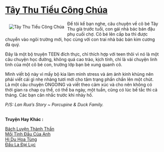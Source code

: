 <a href="https://utruyen.com/tay-thu-tieu-cong-chua/7100/" title="Tây Thu Tiểu Công Chúa"><h1>Tây Thu Tiểu Công Chúa</h1></a><div style="display:table"><img align="right" style="float: left; padding: 10px;" src="https://utruyen.com/images/story/200x260/tay-thu-tieu-cong-chua.jpg" alt="Tây Thu Tiểu Công Chúa">Để tôi kể bạn nghe, câu chuyện về cô bé Tây Thu già trước tuổi, con gái nhà bác bán đậu phụ cuối chợ. Cô bé lên cấp ba thì được chuyển vào ngôi trường mới, học cùng với con trai nhà bác bán kim cương đá quý.<p></p>Đây là một bộ truyện TEEN đích thực, chỉ thích hợp với teen thôi vì nó là một câu chuyện học đường, không quá cao trào, kịch tính, chỉ là vài chuyện linh tinh của một cô bé con, trường lớp bạn bè xung quanh cô.<p></p>Mình viết bộ này vì mấy bộ kia làm mình stress và ám ảnh kinh khủng nên phải viết cái gì nhẹ nhàng tươi mới cho tâm trạng phấn chấn lên một chút. Là một câu chuyện ONGOING và viết theo cảm xúc và cho nên không có thời gian ra chap cụ thể, có thể ba ngày, một tuần, cũng có lúc bế tắc thì cả tháng. Các bạn cân nhắc trước khi nhảy hố.<p></p><i>P/S: Lan Rua’s Story ~ Porcupine & Duck Family.</i></div><p><br><b>Truyện Hay Khác :</b></p><a href="https://utruyen.com/bach-luyen-thanh-than/16876/" alt="Bách Luyện Thành Thần">Bách Luyện Thành Thần</a><br/><a href="https://github.com/quanluxury/ngontinhhot/tree/master/truyenhay/19374/" alt="Mối Tình Đầu Của Anh">Mối Tình Đầu Của Anh</a><br/><a href="https://github.com/quanluxury/truyenhot/tree/master/truyenhay/309/" alt="Hi Du Hoa Tùng">Hi Du Hoa Tùng</a><br/><a href="https://github.com/quanluxury/truyenhot/tree/master/truyenhay/373/" alt="Đấu La Đại Lục">Đấu La Đại Lục</a><br/>